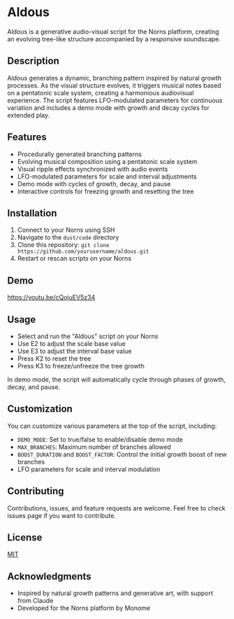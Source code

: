 # Aldous

Aldous is a generative audio-visual script for the Norns platform, creating an evolving tree-like structure accompanied by a responsive soundscape.

## Description

Aldous generates a dynamic, branching pattern inspired by natural growth processes. As the visual structure evolves, it triggers musical notes based on a pentatonic scale system, creating a harmonious audiovisual experience. The script features LFO-modulated parameters for continuous variation and includes a demo mode with growth and decay cycles for extended play.

## Features

- Procedurally generated branching patterns
- Evolving musical composition using a pentatonic scale system
- Visual ripple effects synchronized with audio events
- LFO-modulated parameters for scale and interval adjustments
- Demo mode with cycles of growth, decay, and pause
- Interactive controls for freezing growth and resetting the tree

## Installation

1. Connect to your Norns using SSH
2. Navigate to the `dust/code` directory
3. Clone this repository: `git clone https://github.com/yourusername/aldous.git`
4. Restart or rescan scripts on your Norns

## Demo
https://youtu.be/cQojuEV5z34

## Usage

- Select and run the "Aldous" script on your Norns
- Use E2 to adjust the scale base value
- Use E3 to adjust the interval base value
- Press K2 to reset the tree
- Press K3 to freeze/unfreeze the tree growth

In demo mode, the script will automatically cycle through phases of growth, decay, and pause.

## Customization

You can customize various parameters at the top of the script, including:

- `DEMO_MODE`: Set to true/false to enable/disable demo mode
- `MAX_BRANCHES`: Maximum number of branches allowed
- `BOOST_DURATION` and `BOOST_FACTOR`: Control the initial growth boost of new branches
- LFO parameters for scale and interval modulation

## Contributing

Contributions, issues, and feature requests are welcome. Feel free to check issues page if you want to contribute.

## License

[MIT](https://choosealicense.com/licenses/mit/)

## Acknowledgments

- Inspired by natural growth patterns and generative art, with support from Claude
- Developed for the Norns platform by Monome
